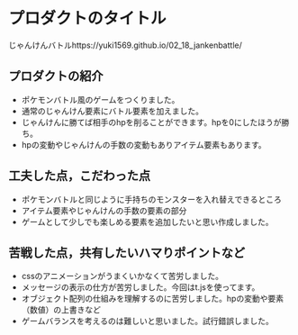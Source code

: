 # プロダクトのタイトル
じゃんけんバトルhttps://yuki1569.github.io/02_18_jankenbattle/
## プロダクトの紹介
- ポケモンバトル風のゲームをつくりました。
- 通常のじゃんけん要素にバトル要素を加えました。
- じゃんけんに勝てば相手のhpを削ることができます。hpを0にしたほうが勝ち。
- hpの変動やじゃんけんの手数の変動もありアイテム要素もあります。
## 工夫した点，こだわった点
- ポケモンバトルと同じように手持ちのモンスターを入れ替えできるところ
- アイテム要素やじゃんけんの手数の要素の部分
- ゲームとして少しでも楽しめる要素を追加したいと思い作成しました。
## 苦戦した点，共有したいハマりポイントなど
- cssのアニメーションがうまくいかなくて苦労しました。
- メッセージの表示の仕方が苦労しました。今回はt.jsを使ってます。
- オブジェクト配列の仕組みを理解するのに苦労しました。hpの変動や要素（数値）の上書きなど
- ゲームバランスを考えるのは難しいと思いました。試行錯誤しました。
